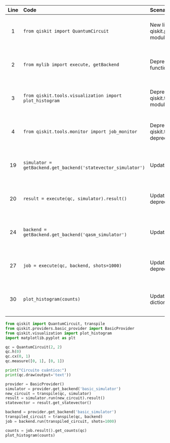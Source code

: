 | Line | Code | Scenario | Reference | Artifact | Refactoring |
| :--: | :--- | :------- | :-------: | :------- | :---------- |
| 1 | `from qiskit import QuantumCircuit` | New library -> qiskit.providers.basic_provider module introduced | qrn_notax_ddbb-bdfc0899-dad8-4479-af86-e874c42ed8f4 | qiskit.providers.basicaer | `from qiskit import QuantumCircuit` |
| 2 | `from mylib import execute, getBackend` | Deprecation -> execute() function is deprecated | qrn_notax_ddbb-7dcaf104-d552-4d87-994a-c7691846d9a9 | mylib | `from qiskit import transpile` |
| 3 | `from qiskit.tools.visualization import plot_histogram` | Deprecation -> qiskit.tools.visualization module deprecated | qrn_notax_ddbb-b8601747-ed0a-4488-b998-af8f180f99be | qiskit.tools.visualization | `from qiskit.visualization import plot_histogram` |
| 4 | `from qiskit.tools.monitor import job_monitor` | Deprecation -> qiskit.tools.monitor module deprecated | qrn_notax_ddbb-d88871b4-b5fd-45b3-b435-712e13d39ff9 | qiskit.tools.monitor | `job_monitor(job)` should be removed or replaced with appropriate job monitoring from new modules |
| 19 | `simulator = getBackend.get_backend('statevector_simulator')` | Update -> BasicAer removed | qrn_notax_ddbb-98ed0e4a-c3d2-4c4f-93a7-42ebe62e7869 | mylib.getBackend | `from qiskit.providers.basic_provider import BasicProvider\nprovider = BasicProvider()\nsimulator = provider.get_backend('basic_simulator')` |
| 20 | `result = execute(qc, simulator).result()` | Update -> execute() is deprecated | qrn_notax_ddbb-7dcaf104-d552-4d87-994a-c7691846d9a9 | mylib | `new_circuit = transpile(qc, simulator)\nresult = simulator.run(new_circuit).result()` |
| 24 | `backend = getBackend.get_backend('qasm_simulator')` | Update -> BasicAer removed | qrn_notax_ddbb-98ed0e4a-c3d2-4c4f-93a7-42ebe62e7869 | mylib.getBackend | `backend = provider.get_backend("basic_simulator")` |
| 27 | `job = execute(qc, backend, shots=1000)` | Update -> execute() is deprecated | qrn_notax_ddbb-7dcaf104-d552-4d87-994a-c7691846d9a9 | mylib | `transpiled_circuit = transpile(qc, backend)\njob = backend.run(transpiled_circuit, shots=1000)` |
| 30 | `plot_histogram(counts)` | Update -> Using distribution dictionary is deprecated | qrn_notax_ddbb-4194776d-c578-4b79-8dc6-9c5e286bc808 | matplotlib | `from qiskit.visualization import plot_distribution\nplot_distribution(counts)` |

```python
from qiskit import QuantumCircuit, transpile
from qiskit.providers.basic_provider import BasicProvider
from qiskit.visualization import plot_histogram
import matplotlib.pyplot as plt

qc = QuantumCircuit(2, 2)
qc.h(0)
qc.cx(0, 1)
qc.measure([0, 1], [0, 1])

print("Circuito cuántico:")
print(qc.draw(output='text'))

provider = BasicProvider()
simulator = provider.get_backend('basic_simulator')
new_circuit = transpile(qc, simulator)
result = simulator.run(new_circuit).result()
statevector = result.get_statevector()

backend = provider.get_backend('basic_simulator')
transpiled_circuit = transpile(qc, backend)
job = backend.run(transpiled_circuit, shots=1000)

counts = job.result().get_counts(qc)
plot_histogram(counts)
```